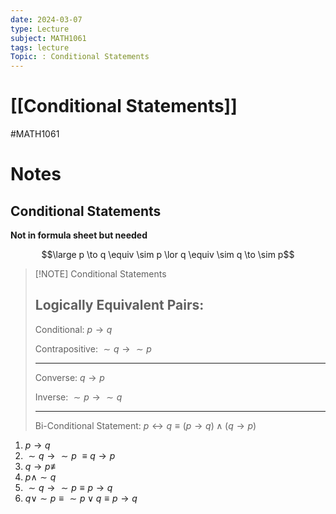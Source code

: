 ```yaml
---
date: 2024-03-07
type: Lecture
subject: MATH1061
tags: lecture
Topic: : Conditional Statements
---
```

# [[Conditional Statements]]
#MATH1061
# Notes

## Conditional Statements

**Not in formula sheet but needed**

$$\large p \to q \equiv \sim p \lor q \equiv \sim q \to \sim p$$



> [!NOTE] Conditional Statements
> 
> Logically Equivalent Pairs:
> ---
> Conditional: $p \to q$
> 
> Contrapositive: $\sim q \to \sim p$
> 
> ---
> 
> Converse: $q \to p$ 
> 
> Inverse: $\sim p \to \sim q$
> 
> ---
> 
> Bi-Conditional Statement: $p \leftrightarrow q \equiv (p \to q) \land (q \to p)$
> 

1. $p\to q$
2. $\sim q\to \sim p$ $\equiv q \to p$
3. $q \to p \not\equiv$
4. $p \land \sim q$
5. $\sim q \to \sim p \equiv p \to q$
6.  $q \lor \sim p \equiv \sim p \lor q \equiv p \to q$

